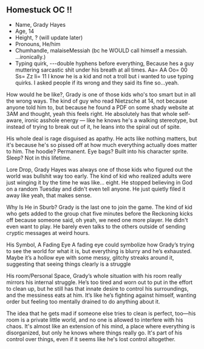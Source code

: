 ## Homestuck OC !!
* Name, Grady Hayes
* Age, 14
* Height, ? (will update later)
* Pronouns, He/him
* Chumhandle, malaiseMessiah (bc he WOULD call himself a messiah. ...ironically.)
* Typing quirk, ---double hyphens before everything, Because hes a guy muttering sarcastic shit under his breath at all times. Aa= AA Oo= 00 Ss= Zz Ii= 11 
I know he is a kid and not a troll but i wanted to use typing quirks. I asked people if its wrong and they said its fine so...yeah.

How would he be like?,
Grady is one of those kids who's too smart but in all the wrong ways. The kind of guy who read Nietzsche at 14, not because anyone told him to, but because he found a PDF on some shady website at 3AM and thought, yeah this feels right. He absolutely has that whole self-aware, ironic asshole energy — like he knows he's a walking stereotype, but instead of trying to break out of it, he leans into the spiral out of spite.

His whole deal is rage disguised as apathy. He acts like nothing matters, but it's because he's so pissed off at how much everything actually does matter to him. The hoodie? Permanent. Eye bags? Built into his character sprite. Sleep? Not in this lifetime.

Lore Drop,
Grady Hayes was always one of those kids who figured out the world was bullshit way too early. The kind of kid who realized adults were just winging it by the time he was like... eight. He stopped believing in God on a random Tuesday and didn't even tell anyone. He just quietly filed it away like yeah, that makes sense.

Why Is He in Sburb?
Grady is the last one to join the game. The kind of kid who gets added to the group chat five minutes before the Reckoning kicks off because someone said, oh yeah, we need one more player. He didn't even want to play. He barely even talks to the others outside of sending cryptic messages at weird hours.

His Symbol,
A Fading Eye
A fading eye could symbolize how Grady’s trying to see the world for what it is, but everything is blurry and he’s exhausted. Maybe it’s a hollow eye with some messy, glitchy streaks around it, suggesting that seeing things clearly is a struggle

His room/Personal Space,
Grady’s whole situation with his room really mirrors his internal struggle. He’s too tired and worn out to put in the effort to clean up, but he still has that innate desire to control his surroundings, and the messiness eats at him. It’s like he’s fighting against himself, wanting order but feeling too mentally drained to do anything about it.

The idea that he gets mad if someone else tries to clean is perfect, too—his room is a private little world, and no one is allowed to interfere with his chaos. It's almost like an extension of his mind, a place where everything is disorganized, but only he knows where things really go. It's part of his control over things, even if it seems like he's lost control altogether.
